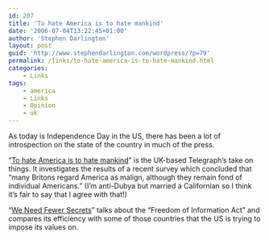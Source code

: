 ```yaml
---
id: 207
title: 'To hate America is to hate mankind'
date: '2006-07-04T13:22:45+01:00'
author: 'Stephen Darlington'
layout: post
guid: 'http://www.stephendarlington.com/wordpress/?p=79'
permalink: /links/to-hate-america-is-to-hate-mankind.html
categories:
    - Links
tags:
    - america
    - Links
    - Opinion
    - uk
---
```


As today is Independence Day in the US, there has been a lot of introspection on the state of the country in much of the press.

“[To hate America is to hate mankind](http://www.telegraph.co.uk/opinion/main.jhtml?xml=/opinion/2006/07/03/dl0301.xml)” is the UK-based Telegraph’s take on things. It investigates the results of a recent survey which concluded that “many Britons regard America as malign, although they remain fond of individual Americans.” (I’m anti-Dubya but married a Californian so I think it’s fair to say that I agree with that!)

“[We Need Fewer Secrets](http://www.washingtonpost.com/wp-dyn/content/article/2006/07/02/AR2006070200674.html)” talks about the “Freedom of Information Act” and compares its efficiency with some of those countries that the US is trying to impose its values on.